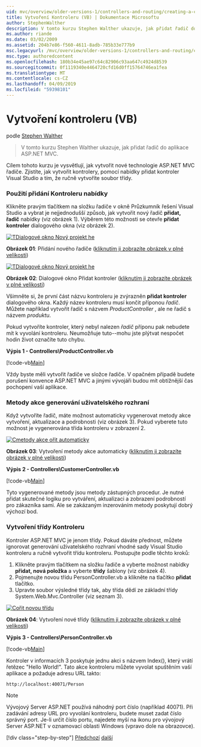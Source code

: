 ```yaml
---
uid: mvc/overview/older-versions-1/controllers-and-routing/creating-a-controller-vb
title: Vytvoření Kontroleru (VB) | Dokumentace Microsoftu
author: StephenWalther
description: V tomto kurzu Stephen Walther ukazuje, jak přidat řadič do aplikace ASP.NET MVC.
ms.author: riande
ms.date: 03/02/2009
ms.assetid: 204b7e86-f560-4611-8adb-785b33e777b9
msc.legacyurl: /mvc/overview/older-versions-1/controllers-and-routing/creating-a-controller-vb
msc.type: authoredcontent
ms.openlocfilehash: 180b34e45ae97c64c82906c93aa647c4924d8539
ms.sourcegitcommit: 0f1119340e4464720cfd16d0ff15764746ea1fea
ms.translationtype: MT
ms.contentlocale: cs-CZ
ms.lasthandoff: 04/09/2019
ms.locfileid: "59398101"
---
```

# <a name="creating-a-controller-vb"></a>Vytvoření kontroleru (VB)

podle [Stephen Walther](https://github.com/StephenWalther)

> V tomto kurzu Stephen Walther ukazuje, jak přidat řadič do aplikace ASP.NET MVC.


Cílem tohoto kurzu je vysvětlují, jak vytvořit nové technologie ASP.NET MVC řadiče. Zjistíte, jak vytvořit kontrolery, pomocí nabídky přidat kontroler Visual Studio a tím, že ručně vytvoříte soubor třídy.

### <a name="using-the-add-controller-menu-option"></a>Použití přidání Kontroleru nabídky

Klikněte pravým tlačítkem na složku řadiče v okně Průzkumník řešení Visual Studio a vybrat je nejjednodušší způsob, jak vytvořit nový řadič **přidat, řadič** nabídky (viz obrázek 1). Výběrem této možnosti se otevře **přidat kontroler** dialogového okna (viz obrázek 2).


[![TDialogové okno Nový projekt he](creating-a-controller-vb/_static/image1.jpg)](creating-a-controller-vb/_static/image1.png)

**Obrázek 01**: Přidání nového řadiče ([kliknutím ji zobrazíte obrázek v plné velikosti](creating-a-controller-vb/_static/image2.png))


[![TDialogové okno Nový projekt he](creating-a-controller-vb/_static/image2.jpg)](creating-a-controller-vb/_static/image3.png)

**Obrázek 02**: Dialogové okno Přidat kontroler ([kliknutím ji zobrazíte obrázek v plné velikosti](creating-a-controller-vb/_static/image4.png))


Všimněte si, že první část názvu kontroleru je zvýrazněn **přidat kontroler** dialogového okna. Každý název kontroleru musí končit příponou *řadič*. Můžete například vytvořit řadič s názvem *ProductController* , ale ne řadič s názvem *produktu*.


Pokud vytvoříte kontroler, který nebyl nalezen *řadič* příponu pak nebudete mít k vyvolání kontroleru. Neumožňuje tuto--mohu jste plýtvat nespočet hodin život označíte tuto chybu.


**Výpis 1 - Controllers\ProductController.vb**

[!code-vb[Main](creating-a-controller-vb/samples/sample1.vb)]

Vždy byste měli vytvořit řadiče ve složce řadiče. V opačném případě budete porušení konvence ASP.NET MVC a jinými vývojáři budou mít obtížnější čas pochopení vaší aplikace.

### <a name="scaffolding-action-methods"></a>Metody akce generování uživatelského rozhraní

Když vytvoříte řadič, máte možnost automaticky vygenerovat metody akce vytvoření, aktualizace a podrobnosti (viz obrázek 3). Pokud vyberete tuto možnost je vygenerována třída kontroleru v zobrazení 2.


[![Cmetody akce ořit automaticky](creating-a-controller-vb/_static/image3.jpg)](creating-a-controller-vb/_static/image5.png)

**Obrázek 03**: Vytvoření metody akce automaticky ([kliknutím ji zobrazíte obrázek v plné velikosti](creating-a-controller-vb/_static/image6.png))


**Výpis 2 - Controllers\CustomerController.vb**

[!code-vb[Main](creating-a-controller-vb/samples/sample2.vb)]

Tyto vygenerované metody jsou metody zástupných procedur. Je nutné přidat skutečné logiku pro vytváření, aktualizaci a zobrazení podrobností pro zákazníka sami. Ale se zakázaným inzerováním metody poskytují dobrý výchozí bod.

### <a name="creating-a-controller-class"></a>Vytvoření třídy Kontroleru

Kontroler ASP.NET MVC je jenom třídy. Pokud dáváte přednost, můžete ignorovat generování uživatelského rozhraní vhodné sady Visual Studio kontroleru a ručně vytvořit třídu kontroleru. Postupujte podle těchto kroků:

1. Klikněte pravým tlačítkem na složku řadiče a vyberte možnost nabídky **přidat, nová položka** a vyberte **třídy** šablony (viz obrázek 4).
2. Pojmenujte novou třídu PersonController.vb a klikněte na tlačítko **přidat** tlačítko.
3. Upravte soubor výsledné třídy tak, aby třída dědí ze základní třídy System.Web.Mvc.Controller (viz seznam 3).


[![Cořit novou třídu](creating-a-controller-vb/_static/image4.jpg)](creating-a-controller-vb/_static/image7.png)

**Obrázek 04**: Vytvoření nové třídy ([kliknutím ji zobrazíte obrázek v plné velikosti](creating-a-controller-vb/_static/image8.png))


**Výpis 3 - Controllers\PersonController.vb**

[!code-vb[Main](creating-a-controller-vb/samples/sample3.vb)]

Kontroler v informacích 3 poskytuje jednu akci s názvem Index(), který vrátí řetězec "Hello World!". Tato akce kontroleru můžete vyvolat spuštěním vaší aplikace a požaduje adresu URL takto:

`http://localhost:40071/Person`

> [!NOTE]
> 
> Vývojový Server ASP.NET používá náhodný port číslo (například 40071). Při zadávání adresy URL pro vyvolání kontroleru, budete muset zadat číslo správný port. Je-li určit číslo portu, najedete myší na ikonu pro vývojový Server ASP.NET v oznamovací oblasti Windows (vpravo dole na obrazovce).
> 
> [!div class="step-by-step"]
> [Předchozí](adding-dynamic-content-to-a-cached-page-vb.md)
> [další](creating-an-action-vb.md)
